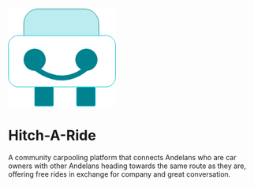 ![Hitch-A-Ride logo][logo]

# Hitch-A-Ride

A community carpooling platform that connects Andelans who are car owners with other Andelans heading towards the same route as they are, offering free rides in exchange for company and great conversation.








[logo]: logo.png
